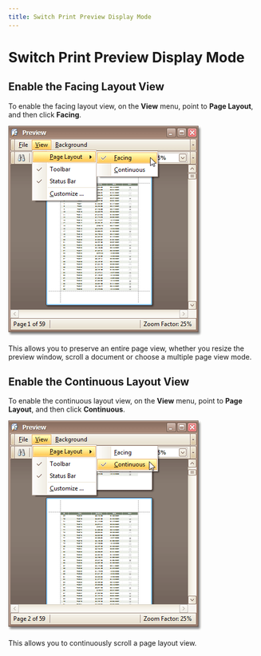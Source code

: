 ```yaml
---
title: Switch Print Preview Display Mode
---
```

# Switch Print Preview Display Mode
## Enable the Facing Layout View
To enable the facing layout view, on the **View** menu, point to **Page Layout**, and then click **Facing**.

![previewViewFacing](../../../../images/Img7448.png)

This allows you to preserve an entire page view, whether you resize the preview window, scroll a document or choose a multiple page view mode.

## Enable the Continuous Layout View
To enable the continuous layout view, on the **View** menu, point to **Page Layout**, and then click **Continuous**.

![previewViewContinuous](../../../../images/Img7449.png)

This allows you to continuously scroll a page layout view.